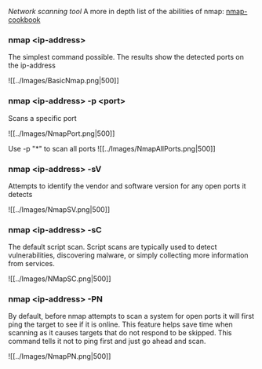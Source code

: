 *Network scanning tool*
A more in depth list of the abilities of nmap: [nmap-cookbook](../Resources/Nmap-CookBook.pdf)

### nmap \<ip-address\>
The simplest command possible.  The results show the detected ports on the ip-address

![[../Images/BasicNmap.png|500]]


### nmap \<ip-address\> -p \<port\>
Scans a specific port

![[../Images/NmapPort.png|500]]

Use -p "\*" to scan all ports 
![[../Images/NmapAllPorts.png|500]]


### nmap \<ip-address\> -sV
Attempts to identify the vendor and software version for any open ports it detects

![[../Images/NmapSV.png|500]]


### nmap \<ip-address\> -sC
The default script scan.  Script scans are typically used to detect vulnerabilities, discovering malware, or simply collecting more information from services.

![[../Images/NMapSC.png|500]]


### nmap \<ip-address\> -PN
By default, before nmap attempts to scan a system for open ports it will first ping the target to see if it is online. This feature helps save time when scanning as it causes targets that do not respond to be skipped.  This command tells it not to ping first and just go ahead and scan.

![[../Images/NmapPN.png|500]]